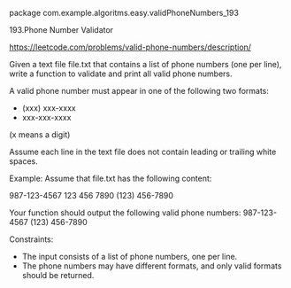 package com.example.algoritms.easy.validPhoneNumbers_193

193.Phone Number Validator

https://leetcode.com/problems/valid-phone-numbers/description/

Given a text file file.txt that contains a list of phone numbers (one per line), write a function to validate and print all valid phone numbers.

A valid phone number must appear in one of the following two formats:
- (xxx) xxx-xxxx
- xxx-xxx-xxxx

(x means a digit)

Assume each line in the text file does not contain leading or trailing white spaces.

Example:
Assume that file.txt has the following content:

987-123-4567
123 456 7890
(123) 456-7890

Your function should output the following valid phone numbers:
987-123-4567
(123) 456-7890

Constraints:
- The input consists of a list of phone numbers, one per line.
- The phone numbers may have different formats, and only valid formats should be returned.
